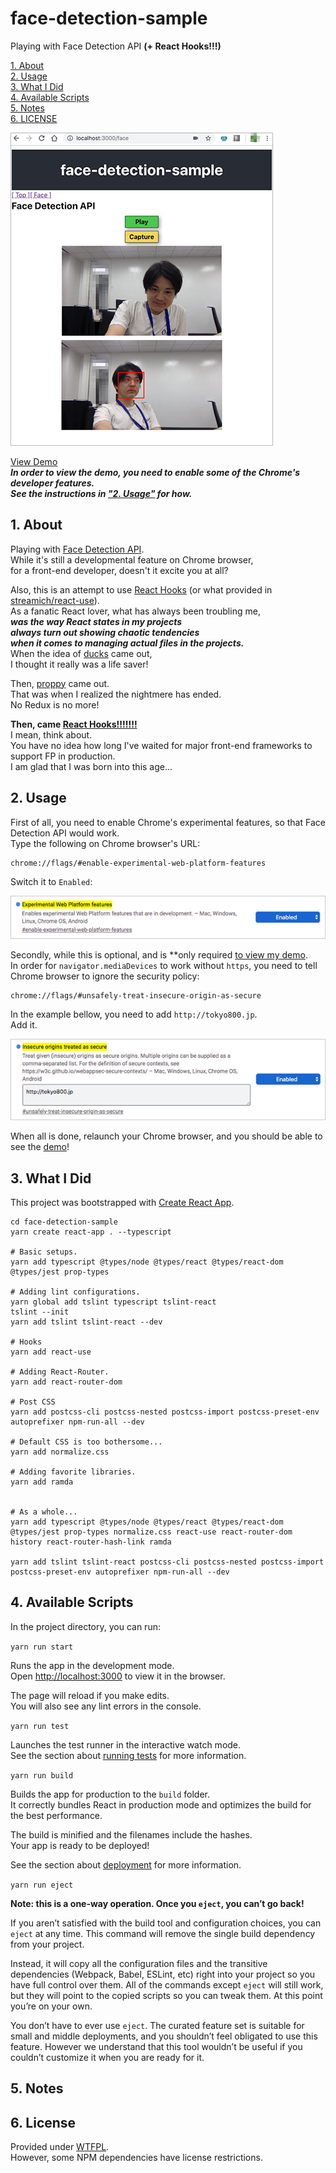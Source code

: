 # face-detection-sample

Playing with Face Detection API **(+ React Hooks!!!)**

[1. About](#about)  
[2. Usage](#usage)  
[3. What I Did](#what-i-did)  
[4. Available Scripts](#avail)  
[5. Notes](#notes)  
[6. LICENSE](#license)  

![screenshot](screenshot.png "Screenshot")

[View Demo](http://tokyo800.jp/minagawah/face-detection-sample/)  
***In order to view the demo, you need to enable some of the Chrome's developer features.  
See the instructions in ["2. Usage"](#usage) for how.***


<a id="about"></a>
## 1. About

Playing with [Face Detection API](https://www.chromestatus.com/feature/4757990523535360).  
While it's still a developmental feature on Chrome browser,  
for a front-end developer, doesn't it excite you at all?

Also, this is an attempt to use
[React Hooks](https://reactjs.org/docs/hooks-intro.html)
(or what provided in [streamich/react-use](https://github.com/streamich/react-use)).  
As a fanatic React lover, what has always been troubling me,  
***was the way React states in my projects  
always turn out showing chaotic tendencies  
when it comes to managing actual files in the projects.***  
When the idea of
[ducks](https://github.com/erikras/ducks-modular-redux)
came out,  
I thought it really was a life saver!

Then, [proppy](https://github.com/fahad19/proppy) came out.  
That was when I realized the nightmere has ended.  
No Redux is no more!

**Then, came [React Hooks!!!!!!!](https://reactjs.org/docs/hooks-intro.html)**  
I mean, think about.  
You have no idea how long I've waited
for major front-end frameworks to support FP in production.  
I am glad that I was born into this age...



<a id="usage"></a>
## 2. Usage

First of all, you need to enable Chrome's experimental features, so that Face Detection API would work.  
Type the following on Chrome browser's URL:

```
chrome://flags/#enable-experimental-web-platform-features
```

Switch it to `Enabled`:

![chrome_experimental_features](chrome_experimental_features.png "chrome_experimental_features")

Secondly, while this is optional,
and is **only required [to view my demo](http://tokyo800.jp/minagawah/face-detection-sample/).  
In order for `navigator.mediaDevices` to work without `https`,
you need to tell Chrome browser to ignore the security policy:

```
chrome://flags/#unsafely-treat-insecure-origin-as-secure
```

In the example bellow, you need to add `http://tokyo800.jp`.  
Add it.

![chrome_secure_origin](chrome_secure_origin.png "chrome_secure_origin")

When all is done, relaunch your Chrome browser, and you should be able to see the
[demo](http://tokyo800.jp/minagawah/face-detection-sample/)!




<a id="what-i-did"></a>
## 3. What I Did

This project was bootstrapped with [Create React App](https://github.com/facebook/create-react-app).

```shell
cd face-detection-sample
yarn create react-app . --typescript

# Basic setups.
yarn add typescript @types/node @types/react @types/react-dom @types/jest prop-types

# Adding lint configurations.
yarn global add tslint typescript tslint-react
tslint --init
yarn add tslint tslint-react --dev

# Hooks
yarn add react-use

# Adding React-Router.
yarn add react-router-dom

# Post CSS
yarn add postcss-cli postcss-nested postcss-import postcss-preset-env autoprefixer npm-run-all --dev

# Default CSS is too bothersome...
yarn add normalize.css

# Adding favorite libraries.
yarn add ramda


# As a whole...
yarn add typescript @types/node @types/react @types/react-dom @types/jest prop-types normalize.css react-use react-router-dom history react-router-hash-link ramda

yarn add tslint tslint-react postcss-cli postcss-nested postcss-import postcss-preset-env autoprefixer npm-run-all --dev
```


<a id="avail"></a>
## 4. Available Scripts

In the project directory, you can run:

`yarn run start`

Runs the app in the development mode.<br>
Open [http://localhost:3000](http://localhost:3000) to view it in the browser.

The page will reload if you make edits.<br>
You will also see any lint errors in the console.

`yarn run test`

Launches the test runner in the interactive watch mode.<br>
See the section about [running tests](https://facebook.github.io/create-react-app/docs/running-tests) for more information.

`yarn run build`

Builds the app for production to the `build` folder.<br>
It correctly bundles React in production mode and optimizes the build for the best performance.

The build is minified and the filenames include the hashes.<br>
Your app is ready to be deployed!

See the section about [deployment](https://facebook.github.io/create-react-app/docs/deployment) for more information.

`yarn run eject`

**Note: this is a one-way operation. Once you `eject`, you can’t go back!**

If you aren’t satisfied with the build tool and configuration choices, you can `eject` at any time. This command will remove the single build dependency from your project.

Instead, it will copy all the configuration files and the transitive dependencies (Webpack, Babel, ESLint, etc) right into your project so you have full control over them. All of the commands except `eject` will still work, but they will point to the copied scripts so you can tweak them. At this point you’re on your own.

You don’t have to ever use `eject`. The curated feature set is suitable for small and middle deployments, and you shouldn’t feel obligated to use this feature. However we understand that this tool wouldn’t be useful if you couldn’t customize it when you are ready for it.

<a id="notes"></a>
## 5. Notes


<a href="license"></a>
## 6. License

Provided under [WTFPL](./LICENSE).  
However, some NPM dependencies have license restrictions.
